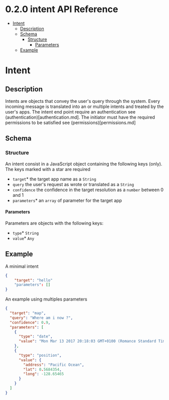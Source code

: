 <!-- version -->
# 0.2.0 intent API Reference
<!-- end version -->

<!-- toc -->
  - [Intent](#intent)
    - [Description](#description)
    - [Schema](#schema)
      - [Structure](#structure)
        - [Parameters](#parameters)
    - [Example](#example)
<!-- end toc -->

# Intent

## Description

Intents are objects that convey the user's query through the system.
Every incoming message is translated into an or multiple intents and treated by the user's apps.
The intent end point require an authentication see (authentication)[authentication.md]. 
The initiator must have the required permissions to be satisfied see (permissions)[permissions.md]

## Schema

### Structure

An intent consist in a JavaScript object containing the following keys (only). 
The keys marked with a star are required
  - `target`* the target app name as a `String`
  - `query` the user's request as wrote or translated as a `String`
  - `confidence` the confidence in the target resolution as a `number` between 0 and 1
  - `parameters`* an `array` of parameter for the target app

#### Parameters

Parameters are objects with the following keys:
  - `type`* `String`
  - `value`* `Any`

## Example

A minimal intent 

```json
{
    "target": "hello"
    "parameters": []
}
```

An example using multiples parameters

```json
{
  "target": "map",
  "query": "Where am i now ?",
  "confidence": 0.9,
  "parameters": [
    {
      "type": "date",
      "value": "Mon Mar 13 2017 20:18:03 GMT+0100 (Romance Standard Time)"
    },
    {
      "type": "position",
      "value": {
        "address": "Pacific Ocean",
        "lat": 0.5684354,
        "long": -128.65465
      }
    }
  ]
}
```

